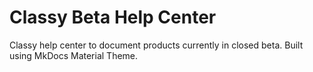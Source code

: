 # Classy Beta Help Center

Classy help center to document products currently in closed beta. Built using MkDocs Material Theme.
